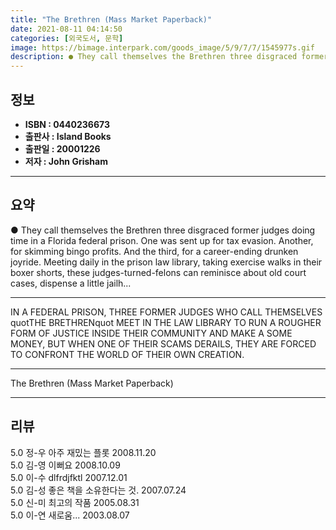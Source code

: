 ```yaml
---
title: "The Brethren (Mass Market Paperback)"
date: 2021-08-11 04:14:50
categories: [외국도서, 문학]
image: https://bimage.interpark.com/goods_image/5/9/7/7/1545977s.gif
description: ● They call themselves the Brethren three disgraced former judges doing time in a Florida federal prison. One was sent up for tax evasion. Another, for skimmin
---
```


## **정보**

- **ISBN : 0440236673**
- **출판사 : Island Books**
- **출판일 : 20001226**
- **저자 : John Grisham**

------



## **요약**

●  They call themselves the Brethren three disgraced former judges doing time in a Florida federal prison. One was sent up for tax evasion. Another, for skimming bingo profits. And the third, for a career-ending drunken joyride. Meeting daily in the prison law library, taking exercise walks in their boxer shorts, these judges-turned-felons can reminisce about old court cases, dispense a little jailh...

------

IN A FEDERAL PRISON, THREE FORMER JUDGES WHO CALL THEMSELVES quotTHE BRETHRENquot MEET IN THE LAW LIBRARY TO RUN A ROUGHER FORM OF JUSTICE INSIDE THEIR COMMUNITY AND MAKE A SOME MONEY, BUT WHEN ONE OF THEIR SCAMS DERAILS, THEY ARE FORCED TO CONFRONT THE WORLD OF THEIR OWN CREATION.

------


The Brethren (Mass Market Paperback) 

------


## **리뷰** 

5.0 정-우 아주 재밌는 플롯 2008.11.20 <br/>5.0 김-영 이뻐요 2008.10.09 <br/>5.0 이-수 dlfrdjfktl 2007.12.01 <br/>5.0 김-성 좋은 책을 소유한다는 것. 2007.07.24 <br/>5.0 신-미 최고의 작품 2005.08.31 <br/>5.0 이-연 새로움... 2003.08.07 <br/>